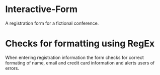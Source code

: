 # Interactive-Form
A registration form for a fictional conference.
# Checks for formatting using RegEx
When entering registration information the form checks for correct formating of name, email and credit card information and
alerts users of errors.
